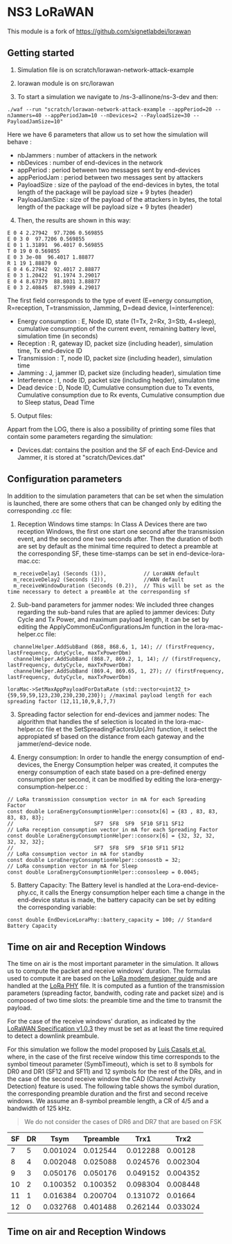 # NS3 LoRaWAN

This module is a fork of https://github.com/signetlabdei/lorawan 

## Getting started

1. Simulation file is on scratch/lorawan-network-attack-example
2. lorawan module is on src/lorawan

3. To start a simulation we navigate to /ns-3-allinone/ns-3-dev and then:
```
./waf --run "scratch/lorawan-network-attack-example --appPeriod=20 --nJammers=40 --appPeriodJam=10 --nDevices=2 --PayloadSize=30 --PayloadJamSize=10"
```
Here we have 6 parameters that allow us to set how the simulation will behave :
   - nbJammers : number of attackers in the network
   - nbDevices : number of end-devices in the network
   - appPeriod : period between two messages sent by end-devices
   - appPeriodJam : period between two messages sent by attackers
   - PayloadSize : size of the payload of the end-devices in bytes, the total length of the package will be payload size + 9 bytes (header)
   - PayloadJamSize : size of the payload of the attackers in bytes, the total length of the package will be payload size + 9 bytes (header)

4. Then, the results are shown in this way:
```
E 0 4 2.27942  97.7206 0.569855
E 0 3 0  97.7206 0.569855
E 0 1 1.31891  96.4017 0.569855
T 0 19 0 0.569855
E 0 3 3e-08  96.4017 1.88877
R 1 19 1.88879 0
E 0 4 6.27942  92.4017 2.88877
E 0 3 1.20422  91.1974 3.29017
E 0 4 8.67379  88.8031 3.88877
E 0 3 2.40845  87.5989 4.29017
```
The first field corresponds to the type of event (E=energy consumption, R=reception, T=transmission, Jamming, D=dead device, I=interference):
   - Energy consumption : E, Node ID, state (1=Tx, 2=Rx, 3=Stb, 4=sleep), cumulative consumption of the current event, remaining battery level, simulation time (in seconds)
   - Reception : R, gateway ID, packet size (including header), simulation time, Tx end-device ID
   - Transmission : T, node ID, packet size (including header), simulation time
   - Jamming : J, jammer ID, packet size (including header), simulation time
   - Interference : I, node ID, packet size (including heqder), simulaton time
   - Dead device : D, Node ID, Cumulative consumption due to Tx events, Cumulative consumption due to Rx events, Cumulative consumption due to Sleep status, Dead Time

5. Output files:

Appart from the LOG, there is also a possibility of printing some files that contain some parameters regarding the simulation:
- Devices.dat: contains the position and the SF of each End-Device and Jammer, it is stored at "scratch/Devices.dat"

## Configuration parameters

In addition to the simulation parameters that can be set when the simulation is launched, there are some others that can be changed only by editing the corresponding .cc file:

1. Reception Windows time stamps: In Class A Devices there are two reception Windows, the first one start one second after the transmission event, and the second one two seconds after. Then the duration of both are set by default as the minimal time required to detect a preamble at the corresponding SF, these time-stamps can be set in end-device-lora-mac.cc:
``` 
  m_receiveDelay1 (Seconds (1)),            // LoraWAN default
  m_receiveDelay2 (Seconds (2)),            //WAN default
  m_receiveWindowDuration (Seconds (0.2)),  // This will be set as the time necessary to detect a preamble at the corresponding sf
```

2. Sub-band parameters for jammer nodes: We included three changes regarding the sub-band rules that are aplied to jammer devices: Duty Cycle and Tx Power, and maximum payload length, it can be set by editing the ApplyCommonEuConfigurationsJm function in the lora-mac-helper.cc file:
``` 
  channelHelper.AddSubBand (868, 868.6, 1, 14); // (firstFrequency, lastFrequency, dutyCycle, maxTxPowerDbm)
  channelHelper.AddSubBand (868.7, 869.2, 1, 14); // (firstFrequency, lastFrequency, dutyCycle, maxTxPowerDbm)
  channelHelper.AddSubBand (869.4, 869.65, 1, 27); // (firstFrequency, lastFrequency, dutyCycle, maxTxPowerDbm)
```
```
loraMac->SetMaxAppPayloadForDataRate (std::vector<uint32_t> {59,59,59,123,230,230,230,230}); //maximal payload length for each spreading factor (12,11,10,9,8,7,7)
```

3. Spreading factor selection for end-devices and jammer nodes: 
The algorithm that handles the sf selection is located in the lora-mac-helper.cc file et the SetSpreadingFactorsUp(Jm) function, it select the appropiated sf based on the distance from each gateway and the jammer/end-device node.

4. Energy consumption: 
In order to handle the energy consumption of end-devices, the Energy Consumption helper was created, it computes the energy consumption of each state based on a pre-defined energy consumption per second, it can be modified by editing the lora-energy-consumption-helper.cc :
``` 
// LoRa transmission consumption vector in mA for each Spreading Factor
const double LoraEnergyConsumptionHelper::consotx[6] = {83 , 83, 83, 83, 83, 83};
// 							SF7  SF8  SF9  SF10 SF11 SF12
// LoRa reception consumption vector in mA for each Spreading Factor
const double LoraEnergyConsumptionHelper::consorx[6] = {32, 32, 32, 32, 32, 32};
// 							SF7  SF8  SF9  SF10 SF11 SF12
// LoRa consumption vector in mA for standby
const double LoraEnergyConsumptionHelper::consostb = 32;
// LoRa consumption vector in mA for Sleep
const double LoraEnergyConsumptionHelper::consosleep = 0.0045;
```

5. Battery Capacity: 
The Battery level is handled at the Lora-end-device-phy.cc, it calls the Energy consumption helper each time a change in the end-device status is made, the battery capacity can be set by editing the corresponding variable:
```
const double EndDeviceLoraPhy::battery_capacity = 100; // Standard Battery Capacity
```

## Time on air and Reception Windows

The time on air is the most important parameter in the simulation. It allows us to compute the packet and receive windows' duration. The formulas used to compute it are based on the [LoRa modem designer guide](https://www.semtech.com/uploads/documents/LoraDesignGuide_STD.pdf) and are handled at the [LoRa PHY](model/lora-phy.cc) file. It is computed as a funtion of the transmission parameters (spreading factor, bandwith, coding rate and packet size) and is composed of two time slots: the preamble time and the time to transmit the payload. 

For the case of the receive windows' duration, as indicated by the [LoRaWAN Specification v1.0.3](https://lora-alliance.org/resource-hub/lorawantm-specification-v103) they must be set as at least the time required to detect a downlink preambule. 

For this simulation we follow the model proposed by [Luis Casals et al.](https://www.ncbi.nlm.nih.gov/pmc/articles/PMC5677147/pdf/sensors-17-02364.pdf) where, in the case of the first receive window this time corresponds to the symbol timeout parameter (SymbTimeout), which is set to 8 symbols for DR0 and DR1 (SF12 and SF11) and 12 symbols for the rest of the DRs, and in the case of the second receive window the CAD (Channel Activity Detection) feature is used. The following table shows the symbol duration, the corresponding preamble duration and the first and second receive windows. We assume an 8-symbol preamble length, a CR of 4/5 and a bandwidth of 125 kHz. 

> We do not consider the cases of DR6 and DR7 that are based on FSK

| SF | DR | Tsym | Tpreamble | Trx1 | Trx2 |
| --- | --- | --- | --- | --- | --- |
| 7 | 5 | 0.001024 | 0.012544 | 0.012288 | 0.00128 |
| 8 | 4 | 0.002048 | 0.025088 | 0.024576 | 0.002304 |
| 9 | 3 | 0.050176 | 0.050176 | 0.049152 | 0.004352 |
| 10 | 2 | 0.100352 | 0.100352 | 0.098304 | 0.008448 |
| 11 | 1 | 0.016384 | 0.200704 | 0.131072 | 0.01664 |
| 12 | 0 | 0.032768 | 0.401488 | 0.262144 | 0.033024 |

## Time on air and Reception Windows




